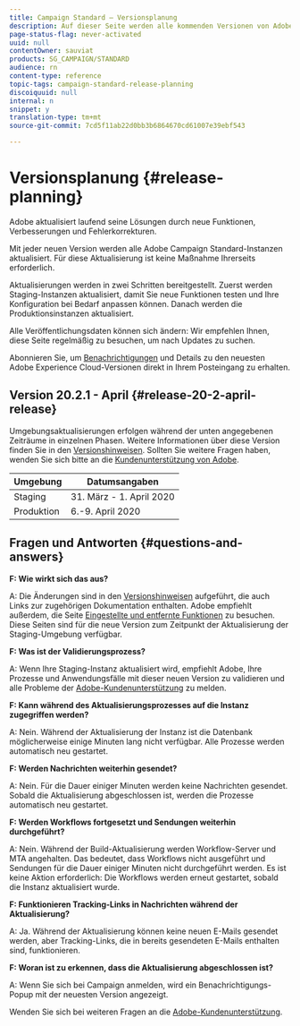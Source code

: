 ```yaml
---
title: Campaign Standard – Versionsplanung
description: Auf dieser Seite werden alle kommenden Versionen von Adobe Campaign Standard aufgelistet.
page-status-flag: never-activated
uuid: null
contentOwner: sauviat
products: SG_CAMPAIGN/STANDARD
audience: rn
content-type: reference
topic-tags: campaign-standard-release-planning
discoiquuid: null
internal: n
snippet: y
translation-type: tm+mt
source-git-commit: 7cd5f11ab22d0bb3b6864670cd61007e39ebf543

---
```



# Versionsplanung {#release-planning}

Adobe aktualisiert laufend seine Lösungen durch neue Funktionen, Verbesserungen und Fehlerkorrekturen.

Mit jeder neuen Version werden alle Adobe Campaign Standard-Instanzen aktualisiert. Für diese Aktualisierung ist keine Maßnahme Ihrerseits erforderlich.

Aktualisierungen werden in zwei Schritten bereitgestellt. Zuerst werden Staging-Instanzen aktualisiert, damit Sie neue Funktionen testen und Ihre Konfiguration bei Bedarf anpassen können. Danach werden die Produktionsinstanzen aktualisiert.

Alle Veröffentlichungsdaten können sich ändern: Wir empfehlen Ihnen, diese Seite regelmäßig zu besuchen, um nach Updates zu suchen.

Abonnieren Sie, um [Benachrichtigungen](https://www.adobe.com/subscription/priority-product-update.html) und Details zu den neuesten Adobe Experience Cloud-Versionen direkt in Ihrem Posteingang zu erhalten.

## Version 20.2.1 - April {#release-20-2-april-release}

Umgebungsaktualisierungen erfolgen während der unten angegebenen Zeiträume in einzelnen Phasen. Weitere Informationen über diese Version finden Sie in den [Versionshinweisen](../../rn/using/release-notes.md). Sollten Sie weitere Fragen haben, wenden Sie sich bitte an die [Kundenunterstützung von Adobe](https://support.neolane.net/webApp/extranetLogin).

<table> 
 <thead> 
  <tr> 
   <th> Umgebung<br /> </th> 
   <th> Datumsangaben<br /> </th> 
  </tr> 
 </thead> 
 <tbody> 
  <tr> 
   <td> Staging<br /> </td> 
   <td> 31. März - 1. April 2020<br /> </td> 
  </tr> 
  <tr> 
   <td> Produktion<br /> </td> 
   <td> 6.-9. April 2020<br /> </td> 
  </tr> 
 </tbody> 
</table>



## Fragen und Antworten {#questions-and-answers}

**F: Wie wirkt sich das aus?**

A: Die Änderungen sind in den [Versionshinweisen](../../rn/using/release-notes.md) aufgeführt, die auch Links zur zugehörigen Dokumentation enthalten. Adobe empfiehlt außerdem, die Seite [Eingestellte und entfernte Funktionen](https://helpx.adobe.com/campaign/kb/acs-deprecated-and-removed-features.html) zu besuchen. Diese Seiten sind für die neue Version zum Zeitpunkt der Aktualisierung der Staging-Umgebung verfügbar.

**F: Was ist der Validierungsprozess?**

A: Wenn Ihre Staging-Instanz aktualisiert wird, empfiehlt Adobe, Ihre Prozesse und Anwendungsfälle mit dieser neuen Version zu validieren und alle Probleme der [Adobe-Kundenunterstützung](https://support.neolane.net/webApp/extranetLogin) zu melden.

**F: Kann während des Aktualisierungsprozesses auf die Instanz zugegriffen werden?**

A: Nein. Während der Aktualisierung der Instanz ist die Datenbank möglicherweise einige Minuten lang nicht verfügbar. Alle Prozesse werden automatisch neu gestartet.

**F: Werden Nachrichten weiterhin gesendet?**

A: Nein. Für die Dauer einiger Minuten werden keine Nachrichten gesendet. Sobald die Aktualisierung abgeschlossen ist, werden die Prozesse automatisch neu gestartet.

**F: Werden Workflows fortgesetzt und Sendungen weiterhin durchgeführt?**

A: Nein. Während der Build-Aktualisierung werden Workflow-Server und MTA angehalten. Das bedeutet, dass Workflows nicht ausgeführt und Sendungen für die Dauer einiger Minuten nicht durchgeführt werden. Es ist keine Aktion erforderlich: Die Workflows werden erneut gestartet, sobald die Instanz aktualisiert wurde.

**F: Funktionieren Tracking-Links in Nachrichten während der Aktualisierung?**

A: Ja. Während der Aktualisierung können keine neuen E-Mails gesendet werden, aber Tracking-Links, die in bereits gesendeten E-Mails enthalten sind, funktionieren.

**F: Woran ist zu erkennen, dass die Aktualisierung abgeschlossen ist?**

A: Wenn Sie sich bei Campaign anmelden, wird ein Benachrichtigungs-Popup mit der neuesten Version angezeigt.

Wenden Sie sich bei weiteren Fragen an die [Adobe-Kundenunterstützung](https://support.neolane.net/webApp/extranetLogin).